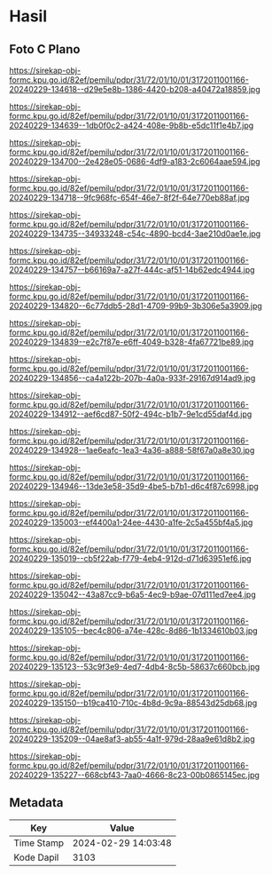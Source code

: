 # Hasil

## Foto C Plano

https://sirekap-obj-formc.kpu.go.id/82ef/pemilu/pdpr/31/72/01/10/01/3172011001166-20240229-134618--d29e5e8b-1386-4420-b208-a40472a18859.jpg

https://sirekap-obj-formc.kpu.go.id/82ef/pemilu/pdpr/31/72/01/10/01/3172011001166-20240229-134639--1db0f0c2-a424-408e-9b8b-e5dc11f1e4b7.jpg

https://sirekap-obj-formc.kpu.go.id/82ef/pemilu/pdpr/31/72/01/10/01/3172011001166-20240229-134700--2e428e05-0686-4df9-a183-2c6064aae594.jpg

https://sirekap-obj-formc.kpu.go.id/82ef/pemilu/pdpr/31/72/01/10/01/3172011001166-20240229-134718--9fc968fc-654f-46e7-8f2f-64e770eb88af.jpg

https://sirekap-obj-formc.kpu.go.id/82ef/pemilu/pdpr/31/72/01/10/01/3172011001166-20240229-134735--34933248-c54c-4890-bcd4-3ae210d0ae1e.jpg

https://sirekap-obj-formc.kpu.go.id/82ef/pemilu/pdpr/31/72/01/10/01/3172011001166-20240229-134757--b66169a7-a27f-444c-af51-14b62edc4944.jpg

https://sirekap-obj-formc.kpu.go.id/82ef/pemilu/pdpr/31/72/01/10/01/3172011001166-20240229-134820--6c77ddb5-28d1-4709-99b9-3b306e5a3909.jpg

https://sirekap-obj-formc.kpu.go.id/82ef/pemilu/pdpr/31/72/01/10/01/3172011001166-20240229-134839--e2c7f87e-e6ff-4049-b328-4fa67721be89.jpg

https://sirekap-obj-formc.kpu.go.id/82ef/pemilu/pdpr/31/72/01/10/01/3172011001166-20240229-134856--ca4a122b-207b-4a0a-933f-29167d914ad9.jpg

https://sirekap-obj-formc.kpu.go.id/82ef/pemilu/pdpr/31/72/01/10/01/3172011001166-20240229-134912--aef6cd87-50f2-494c-b1b7-9e1cd55daf4d.jpg

https://sirekap-obj-formc.kpu.go.id/82ef/pemilu/pdpr/31/72/01/10/01/3172011001166-20240229-134928--1ae6eafc-1ea3-4a36-a888-58f67a0a8e30.jpg

https://sirekap-obj-formc.kpu.go.id/82ef/pemilu/pdpr/31/72/01/10/01/3172011001166-20240229-134946--13de3e58-35d9-4be5-b7b1-d6c4f87c6998.jpg

https://sirekap-obj-formc.kpu.go.id/82ef/pemilu/pdpr/31/72/01/10/01/3172011001166-20240229-135003--ef4400a1-24ee-4430-a1fe-2c5a455bf4a5.jpg

https://sirekap-obj-formc.kpu.go.id/82ef/pemilu/pdpr/31/72/01/10/01/3172011001166-20240229-135019--cb5f22ab-f779-4eb4-912d-d71d63951ef6.jpg

https://sirekap-obj-formc.kpu.go.id/82ef/pemilu/pdpr/31/72/01/10/01/3172011001166-20240229-135042--43a87cc9-b6a5-4ec9-b9ae-07d111ed7ee4.jpg

https://sirekap-obj-formc.kpu.go.id/82ef/pemilu/pdpr/31/72/01/10/01/3172011001166-20240229-135105--bec4c806-a74e-428c-8d86-1b1334610b03.jpg

https://sirekap-obj-formc.kpu.go.id/82ef/pemilu/pdpr/31/72/01/10/01/3172011001166-20240229-135123--53c9f3e9-4ed7-4db4-8c5b-58637c660bcb.jpg

https://sirekap-obj-formc.kpu.go.id/82ef/pemilu/pdpr/31/72/01/10/01/3172011001166-20240229-135150--b19ca410-710c-4b8d-9c9a-88543d25db68.jpg

https://sirekap-obj-formc.kpu.go.id/82ef/pemilu/pdpr/31/72/01/10/01/3172011001166-20240229-135209--04ae8af3-ab55-4a1f-979d-28aa9e61d8b2.jpg

https://sirekap-obj-formc.kpu.go.id/82ef/pemilu/pdpr/31/72/01/10/01/3172011001166-20240229-135227--668cbf43-7aa0-4666-8c23-00b0865145ec.jpg


## Metadata

| Key        | Value               |
| ---------- | ------------------- |
| Time Stamp | 2024-02-29 14:03:48 |
| Kode Dapil | 3103                |



